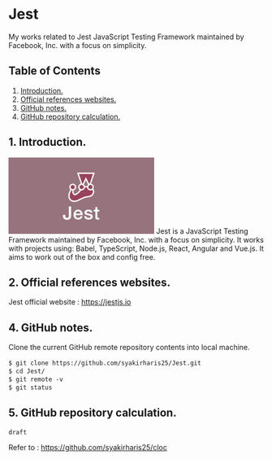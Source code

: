 # Jest
My works related to Jest JavaScript Testing Framework maintained by Facebook, Inc. with a focus on simplicity. 

## Table of Contents
1. [Introduction.](#introduction)
2. [Official references websites.](#references)
3. [GitHub notes.](#github)
4. [GitHub repository calculation.](#calculation)

<a name="introduction"></a>
## 1. Introduction.
<img src="jest.png" height="150"> 
Jest is a JavaScript Testing Framework maintained by Facebook, Inc. with a focus on simplicity. It works with projects using: Babel, TypeScript, Node.js, React, Angular and Vue.js. It aims to work out of the box and config free.

<a name="references"></a>
## 2. Official references websites. 
Jest official website : https://jestjs.io <br />
 
<a name="github"></a>
## 4. GitHub notes.
Clone the current GitHub remote repository contents into local machine.
```
$ git clone https://github.com/syakirharis25/Jest.git
$ cd Jest/
$ git remote -v
$ git status
```

<a name="calculation"></a>
## 5. GitHub repository calculation.
```
draft
```
Refer to : https://github.com/syakirharis25/cloc
